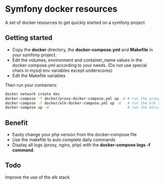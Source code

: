 Symfony docker resources
========================

A set of docker resources to get quickly started on a symfony project

Getting started
---------------

* Copy the **docker** directory, the **docker-compose.yml** and **Makefile** in your symfony project.
* Edit the volumes, environment and container_name values in the docker-compose.yml according to your needs. (Do not use special chars in mysql env variables except underscores)
* Edit the Makefile variables

Then run your containers:

```bash
docker network create dev
docker-compose -f docker/proxy-docker-compose.yml up -d # run the proxy
docker-compose -f docker/elk-docker-compose.yml up -d   # run the elk stack
docker-compose up -d                                    # run the entire stack
````

Benefit
-------

* Easily change your php version from the docker-compose file
* Use the makefile to auto complete daily commands
* Display all logs (proxy, nginx, php) with the **docker-compose logs -f command**.

Todo
----

Improve the use of the elk stack

